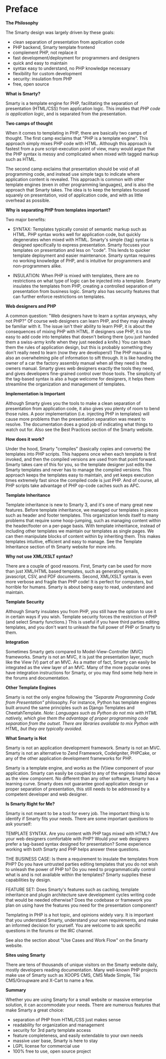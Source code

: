 Preface
=======

**The Philosophy**

The Smarty design was largely driven by these goals:

-   clean separation of presentation from application code
-   PHP backend, Smarty template frontend
-   complement PHP, not replace it
-   fast development/deployment for programmers and designers
-   quick and easy to maintain
-   syntax easy to understand, no PHP knowledge necessary
-   flexibility for custom development
-   security: insulation from PHP
-   free, open source

**What is Smarty?**

Smarty is a template engine for PHP, facilitating the separation of
presentation (HTML/CSS) from application logic. This implies that *PHP
code is application logic*, and is separated from the presentation.

**Two camps of thought**

When it comes to templating in PHP, there are basically two camps of
thought. The first camp exclaims that \"PHP is a template engine\". This
approach simply mixes PHP code with HTML. Although this approach is
fastest from a pure script-execution point of view, many would argue
that the PHP syntax is messy and complicated when mixed with tagged
markup such as HTML.

The second camp exclaims that presentation should be void of all
programming code, and instead use simple tags to indicate where
application content is revealed. This approach is common with other
template engines (even in other programming languages), and is also the
approach that Smarty takes. The idea is to keep the templates focused
squarely on presentation, void of application code, and with as little
overhead as possible.

**Why is separating PHP from templates important?**

Two major benefits:

-   SYNTAX: Templates typically consist of semantic markup such as HTML.
    PHP syntax works well for application code, but quickly degenerates
    when mixed with HTML. Smarty\'s simple {tag} syntax is designed
    specifically to express presentation. Smarty focuses your templates
    on presentation and less on \"code\". This lends to quicker template
    deployment and easier maintenance. Smarty syntax requires no working
    knowledge of PHP, and is intuitive for programmers and
    non-programmers alike.

-   INSULATION: When PHP is mixed with templates, there are no
    restrictions on what type of logic can be injected into a template.
    Smarty insulates the templates from PHP, creating a controlled
    separation of presentation from business logic. Smarty also has
    security features that can further enforce restrictions on
    templates.

**Web designers and PHP**

A common question: \"Web designers have to learn a syntax anyways, why
not PHP?\" Of course web designers can learn PHP, and they may already
be familiar with it. The issue isn\'t their ability to learn PHP, it is
about the consequences of mixing PHP with HTML. If designers use PHP, it
is too easy to add code into templates that doesn\'t belong there (you
just handed them a swiss-army knife when they just needed a knife.) You
can teach them the rules of application design, but this is probably
something they don\'t really need to learn (now they are developers!)
The PHP manual is also an overwhelming pile of information to sift
through. It is like handing the owner of a car the factory assembly
manual when all they need is the owners manual. Smarty gives web
designers exactly the tools they need, and gives developers fine-grained
control over those tools. The simplicity of the tag-based syntax is also
a huge welcome for designers, it helps them streamline the organization
and management of templates.

**Implementation is Important**

Although Smarty gives you the tools to make a clean separation of
presentation from application code, it also gives you plenty of room to
bend those rules. A poor implementation (i.e. injecting PHP in
templates) will cause more problems than the presentation separation was
meant to resolve. The documentation does a good job of indicating what
things to watch out for. Also see the Best Practices section of the
Smarty website.

**How does it work?**

Under the hood, Smarty \"compiles\" (basically copies and converts) the
templates into PHP scripts. This happens once when each template is
first invoked, and then the compiled versions are used from that point
forward. Smarty takes care of this for you, so the template designer
just edits the Smarty templates and never has to manage the compiled
versions. This approach keeps the templates easy to maintain, and yet
keeps execution times extremely fast since the compiled code is just
PHP. And of course, all PHP scripts take advantage of PHP op-code caches
such as APC.

**Template Inheritance**

Template inheritance is new to Smarty 3, and it\'s one of many great new
features. Before template inheritance, we managed our templates in
pieces such as header and footer templates. This organization lends
itself to many problems that require some hoop-jumping, such as managing
content within the header/footer on a per-page basis. With template
inheritance, instead of including other templates we maintain our
templates as single pages. We can then manipulate blocks of content
within by inheriting them. This makes templates intuitive, efficient and
easy to manage. See the Template Inheritance section of th Smarty
website for more info.

**Why not use XML/XSLT syntax?**

There are a couple of good reasons. First, Smarty can be used for more
than just XML/HTML based templates, such as generating emails,
javascript, CSV, and PDF documents. Second, XML/XSLT syntax is even more
verbose and fragile than PHP code! It is perfect for computers, but
horrible for humans. Smarty is about being easy to read, understand and
maintain.

**Template Security**

Although Smarty insulates you from PHP, you still have the option to use
it in certain ways if you wish. Template security forces the restriction
of PHP (and select Smarty functions.) This is useful if you have third
parties editing templates, and you don\'t want to unleash the full power
of PHP or Smarty to them.

**Integration**

Sometimes Smarty gets compared to Model-View-Controller (MVC)
frameworks. Smarty is not an MVC, it is just the presentation layer,
much like the View (V) part of an MVC. As a matter of fact, Smarty can
easily be integrated as the view layer of an MVC. Many of the more
popular ones have integration instructions for Smarty, or you may find
some help here in the forums and documentation.

**Other Template Engines**

Smarty is not the only engine following the *\"Separate Programming Code
from Presentation\"* philosophy. For instance, Python has template
engines built around the same principles such as Django Templates and
CheetahTemplate. *Note: Languages such as Python do not mix with HTML
natively, which give them the advantage of proper programming code
separation from the outset. There are libraries available to mix Python
with HTML, but they are typically avoided.*

**What Smarty is Not**

Smarty is not an application development framework. Smarty is not an
MVC. Smarty is not an alternative to Zend Framework, CodeIgniter,
PHPCake, or any of the other application development frameworks for PHP.

Smarty is a template engine, and works as the (V)iew component of your
application. Smarty can easily be coupled to any of the engines listed
above as the view component. No different than any other software,
Smarty has a learning curve. Smarty does not guarantee good application
design or proper separation of presentation, this still needs to be
addressed by a competent developer and web designer.

**Is Smarty Right for Me?**

Smarty is not meant to be a tool for every job. The important thing is
to identify if Smarty fits your needs. There are some important
questions to ask yourself:

TEMPLATE SYNTAX. Are you content with PHP tags mixed with HTML? Are your
web designers comfortable with PHP? Would your web designers prefer a
tag-based syntax designed for presentation? Some experience working with
both Smarty and PHP helps answer these questions.

THE BUSINESS CASE: Is there a requirement to insulate the templates from
PHP? Do you have untrusted parties editing templates that you do not
wish to unleash the power of PHP to? Do you need to programmatically
control what is and is not available within the templates? Smarty
supplies these capabilities by design.

FEATURE SET: Does Smarty\'s features such as caching, template
inheritance and plugin architecture save development cycles writing code
that would be needed otherwise? Does the codebase or framework you plan
on using have the features you need for the presentation component?

Templating in PHP is a hot topic, and opinions widely vary. It is
important that you understand Smarty, understand your own requirements,
and make an informed decision for yourself. You are welcome to ask
specific questions in the forums or the IRC channel.

See also the section about \"Use Cases and Work Flow\" on the Smarty
website.

**Sites using Smarty**

There are tens of thousands of unique visitors on the Smarty website
daily, mostly developers reading documentation. Many well-known PHP
projects make use of Smarty such as XOOPS CMS, CMS Made Simple, Tiki
CMS/Groupware and X-Cart to name a few.

**Summary**

Whether you are using Smarty for a small website or massive enterprise
solution, it can accommodate your needs. There are numerous features
that make Smarty a great choice:

-   separation of PHP from HTML/CSS just makes sense
-   readability for organization and management
-   security for 3rd party template access
-   feature completeness, and easily extendable to your own needs
-   massive user base, Smarty is here to stay
-   LGPL license for commercial use
-   100% free to use, open source project
